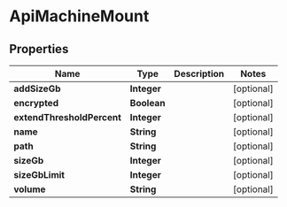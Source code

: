 

# ApiMachineMount


## Properties

| Name | Type | Description | Notes |
|------------ | ------------- | ------------- | -------------|
|**addSizeGb** | **Integer** |  |  [optional] |
|**encrypted** | **Boolean** |  |  [optional] |
|**extendThresholdPercent** | **Integer** |  |  [optional] |
|**name** | **String** |  |  [optional] |
|**path** | **String** |  |  [optional] |
|**sizeGb** | **Integer** |  |  [optional] |
|**sizeGbLimit** | **Integer** |  |  [optional] |
|**volume** | **String** |  |  [optional] |



